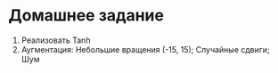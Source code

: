 # Домашнее задание

1. Реализовать Tanh
2. Аугментация: Небольшие вращения (-15, 15); Случайные сдвиги; Шум
